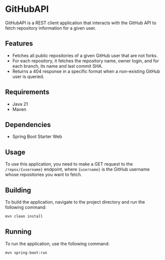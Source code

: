 # GitHubAPI

GitHubAPI is a REST client application that interacts with the GitHub API to fetch repository information for a given user.

## Features

- Fetches all public repositories of a given GitHub user that are not forks.
- For each repository, it fetches the repository name, owner login, and for each branch, its name and last commit SHA.
- Returns a 404 response in a specific format when a non-existing GitHub user is queried.

## Requirements

- Java 21
- Maven

## Dependencies

- Spring Boot Starter Web

## Usage

To use this application, you need to make a GET request to the `/repos/{username}` endpoint, where `{username}` is the GitHub username whose repositories you want to fetch.

## Building

To build the application, navigate to the project directory and run the following command:

```bash
mvn clean install
```

## Running

To run the application, use the following command:

```bash
mvn spring-boot:run
```